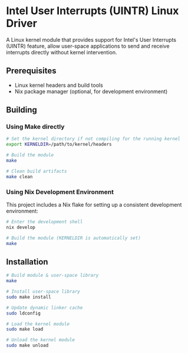 # Intel User Interrupts (UINTR) Linux Driver

A Linux kernel module that provides support for Intel's User Interrupts (UINTR)
feature, allow user-space applications to send and receive interrupts directly
without kernel intervention.

## Prerequisites

- Linux kernel headers and build tools
- Nix package manager (optional, for development environment)

## Building

### Using Make directly

```bash
# Set the kernel directory if not compiling for the running kernel
export KERNELDIR=/path/to/kernel/headers

# Build the module
make

# Clean build artifacts
make clean
```

### Using Nix Development Environment

This project includes a Nix flake for setting up a consistent development
environment:

```bash
# Enter the development shell
nix develop

# Build the module (KERNELDIR is automatically set)
make
```

## Installation

```bash
# Build module & user-space library
make

# Install user-space library
sudo make install

# Update dynamic linker cache
sudo ldconfig

# Load the kernel module
sudo make load

# Unload the kernel module
sudo make unload
```

